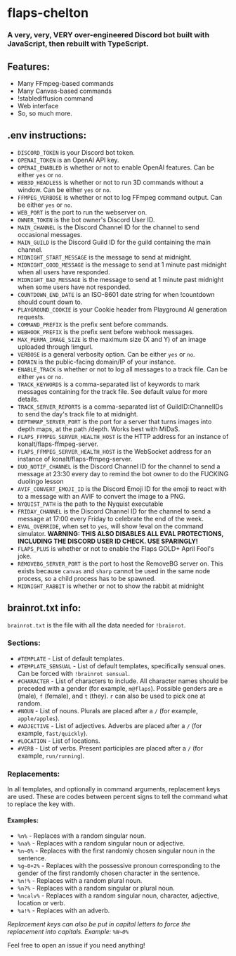 # flaps-chelton

### A very, very, VERY over-engineered Discord bot built with JavaScript, then rebuilt with TypeScript.

## Features:

-   Many FFmpeg-based commands
-   Many Canvas-based commands
-   !stablediffusion command
-   Web interface
-   So, so much more.

## .env instructions:

-   `DISCORD_TOKEN` is your Discord bot token.
-   `OPENAI_TOKEN` is an OpenAI API key.
-   `OPENAI_ENABLED` is whether or not to enable OpenAI features. Can be either `yes` or `no`.
-   `WEB3D_HEADLESS` is whether or not to run 3D commands without a window. Can be either `yes` or `no`.
-   `FFMPEG_VERBOSE` is whether or not to log FFmpeg command output. Can be either `yes` or `no`.
-   `WEB_PORT` is the port to run the webserver on.
-   `OWNER_TOKEN` is the bot owner's Discord User ID.
-   `MAIN_CHANNEL` is the Discord Channel ID for the channel to send occasional messages.
-   `MAIN_GUILD` is the Discord Guild ID for the guild containing the main channel.
-   `MIDNIGHT_START_MESSAGE` is the message to send at midnight.
-   `MIDNIGHT_GOOD_MESSAGE` is the message to send at 1 minute past midnight when all users have responded.
-   `MIDNIGHT_BAD_MESSAGE` is the message to send at 1 minute past midnight when some users have not responded.
-   `COUNTDOWN_END_DATE` is an ISO-8601 date string for when !countdown should count down to.
-   `PLAYGROUND_COOKIE` is your Cookie header from Playground AI generation requests.
-   `COMMAND_PREFIX` is the prefix sent before commands.
-   `WEBHOOK_PREFIX` is the prefix sent before webhook messages.
-   `MAX_PERMA_IMAGE_SIZE` is the maximum size (X and Y) of an image uploaded through !imgurl.
-   `VERBOSE` is a general verbosity option. Can be either `yes` or `no`.
-   `DOMAIN` is the public-facing domain/IP of your instance.
-   `ENABLE_TRACK` is whether or not to log all messages to a track file. Can be either `yes` or `no`.
-   `TRACK_KEYWORDS` is a comma-separated list of keywords to mark messages containing for the track file. See default value for more details.
-   `TRACK_SERVER_REPORTS` is a comma-separated list of GuildID:ChannelIDs to send the day's track file to at midnight.
-   `DEPTHMAP_SERVER_PORT` is the port for a server that turns images into depth maps, at the path /depth. Works best with MiDaS.
-   `FLAPS_FFMPEG_SERVER_HEALTH_HOST` is the HTTP address for an instance of konalt/flaps-ffmpeg-server.
-   `FLAPS_FFMPEG_SERVER_HEALTH_HOST` is the WebSocket address for an instance of konalt/flaps-ffmpeg-server.
-   `DUO_NOTIF_CHANNEL` is the Discord Channel ID for the channel to send a message at 23:30 every day to remind the bot owner to do the FUCKING duolingo lesson
-   `AVIF_CONVERT_EMOJI_ID` is the Discord Emoji ID for the emoji to react with to a message with an AVIF to convert the image to a PNG.
-   `NYQUIST_PATH` is the path to the Nyquist executable
-   `FRIDAY_CHANNEL` is the Discord Channel ID for the channel to send a message at 17:00 every Friday to celebrate the end of the week.
-   `EVAL_OVERRIDE`, when set to `yes`, will show !eval on the command simulator. **WARNING: THIS ALSO DISABLES ALL EVAL PROTECTIONS, INCLUDING THE DISCORD USER ID CHECK. USE SPARINGLY!**
-   `FLAPS_PLUS` is whether or not to enable the Flaps GOLD+ April Fool's joke.
-   `REMOVEBG_SERVER_PORT` is the port to host the RemoveBG server on. This exists because `canvas` and `sharp` cannot be used in the same node process, so a child process has to be spawned.
-   `MIDNIGHT_RABBIT` is whether or not to show the rabbit at midnight

## brainrot.txt info:

`brainrot.txt` is the file with all the data needed for `!brainrot`.

### Sections:

-   `#TEMPLATE` - List of default templates.
-   `#TEMPLATE_SENSUAL` - List of default templates, specifically sensual ones. Can be forced with `!brainrot sensual`.
-   `#CHARACTER` - List of characters to include. All character names should be preceded with a gender (for example, `m@flaps`). Possible genders are `m` (male), `f` (female), and `t` (they). `r` can also be used to pick one at random.
-   `#NOUN` - List of nouns. Plurals are placed after a `/` (for example, `apple/apples`).
-   `#ADJECTIVE` - List of adjectives. Adverbs are placed after a `/` (for example, `fast/quickly`).
-   `#LOCATION` - List of locations.
-   `#VERB` - List of verbs. Present participles are placed after a `/` (for example, `run/running`).

### Replacements:

In all templates, and optionally in command arguments, replacement keys are used. These are codes between percent signs to tell the command what to replace the key with.

#### Examples:

-   `%n%` - Replaces with a random singular noun.
-   `%na%` - Replaces with a random singular noun or adjective.
-   `%n~0%` - Replaces with the first randomly chosen singular noun in the sentence.
-   `%g~0+2%` - Replaces with the possessive pronoun corresponding to the gender of the first randomly chosen character in the sentence.
-   `%n!%` - Replaces with a random plural noun.
-   `%n?%` - Replaces with a random singular or plural noun.
-   `%ncalv%` - Replaces with a random singular noun, character, adjective, location or verb.
-   `%a!%` - Replaces with an adverb.

_Replacement keys can also be put in capital letters to force the replacement into capitals. Example: `%N~0%`_

Feel free to open an issue if you need anything!
